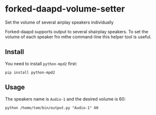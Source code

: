 # forked-daapd-volume-setter
Set the volume of several airplay speakers individually

Forked-daapd supports output to several shairplay speakers. To set the volume of each speaker fro mthe command-line this helper tool is useful.

Install
-------
You need to install `python-mpd2` first: 

    pip install python-mpd2

Usage
-----
The speakers name is `Audio-1` and the desired volume is 60:

    python /home/tom/bin/output.py "Audio-1" 60
